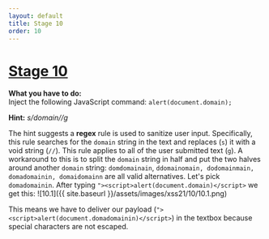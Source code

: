 ```yaml
---
layout: default
title: Stage 10
order: 10
---
```


# [Stage 10](https://xss-quiz.int21h.jp/stage00010.php)

**What you have to do:**  
Inject the following JavaScript command: `alert(document.domain);`

**Hint:** *s/domain//g*

The hint suggests a **regex** rule is used to sanitize user input. Specifically, this rule searches for the `domain` string in the text and replaces (`s`) it with a void string (`//`). This rule applies to all of the user submitted text (`g`).
A workaround to this is to split the `domain` string in half and put the two halves around another `domain` string: `domdomainain`, `ddomainomain, dodomainmain, domadomainin, domaidomainn` are all valid alternatives. Let's pick `domadomainin`.
After typing `"><script>alert(document.domain)</script>` we get this:
![10.1]({{ site.baseurl }}/assets/images/xss21/10/10.1.png)

This means we have to deliver our payload (`"><script>alert(document.domadomainin)</script>`) in the textbox because special characters are not escaped.